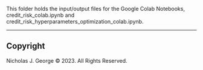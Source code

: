 This folder holds the input/output files for the Google Colab Notebooks, credit_risk_colab.ipynb and credit_risk_hyperparameters_optimization_colab.ipynb.

----

## Copyright

Nicholas J. George © 2023. All Rights Reserved.
